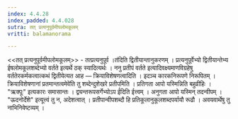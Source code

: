 ```yaml
---
index: 4.4.28
index_padded: 4.4.028
sutra: तत् प्रत्यनुपूर्वमीपलोमकूलम्
vritti: balamanorama

---
```

<<तत् प्रत्यनुपूर्वमीपलोमकूलम्>> - तत्प्रत्यनुपूर्व ।त॑दिति द्वितीयान्तानुकरणम् । प्रत्यनुपूर्वेभ्यो द्वितीयान्तेभ्य ईषलोमकूलशब्देभ्यो वर्तते इत्यर्थे ठक् स्यादित्यर्थः । ननु प्रतीपं वर्तते इत्यादिवक्ष्यमाणविग्रहेषु वर्ततेरकर्मकत्वात्कथं द्वितीयेत्यत आह — क्रियाविशेषणत्वादिति । इदञ्च कारकनिरूपणे निरूपितम् ।क्रियाविशेषणानां प्रतमान्तत्वमेवे॑ति तु शब्देन्दुशेखरे प्रतीपमिति । प्रतिगता आपो यस्मिन्निति बहुव्रीहिः । "ऋक्पूः" इत्यकारः समासान्तः । द्व्यन्तरूपसर्गेभ्योऽप ई॑दिति ईत्त्वम् । अनुगता आपो यस्मिन् तदन्वीपम् । "ऊदनोर्देशे" इत्यूत्त्वं तु न, अदेशत्वात् । प्रतीपान्वीपशब्दौ हि प्रतिकूलानुकूलशब्दपर्यायौ रूढौ । अवयवार्थेषु तु नाभिनिवेष्टव्यम् । 